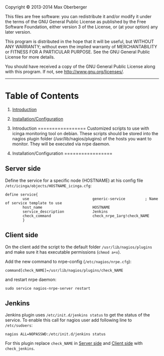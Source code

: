 Copyright &copy; 2013-2014 Max Oberberger

This files are free software: you can redistribute it and/or modify
it under the terms of the GNU General Public License as published by
the Free Software Foundation, either version 3 of the License, or
(at your option) any later version.

This program is distributed in the hope that it will be useful,
but WITHOUT ANY WARRANTY; without even the implied warranty of
MERCHANTABILITY or FITNESS FOR A PARTICULAR PURPOSE. See the
GNU General Public License for more details.

You should have received a copy of the GNU General Public License
along with this program. If not, see <http://www.gnu.org/licenses/>.

* * *

Table of Contents
=================
1. [Introduction]()
2. [Installation/Configuration]()


1. Introduction
=================
Customized scripts to use with icinga monitoring tool on debian. These scripts
should be stored into the nagios plugin folder (/usr/lib/nagios/plugins) of the
hosts you want to monitor. They will be executed via nrpe daemon.


2. Installation/Configuration
=================
## Server side

Define the service for a specific node (HOSTNAME) at his config file `/etc/icinga/objects/HOSTNAME_icinga.cfg`:

    define service{
            use                             generic-service         ; Name of service template to use
            host_name                       HOSTNAME 
            service_description             Jenkins
            check_command                   check_nrpe_1arg!check_NAME
            }

## Client side
On the client add the script to the default folder `/usr/lib/nagios/plugins` and
make sure it has executable permissions (`chmod a+x`).

Add the new command to nrpe-config (`/etc/nagios/nrpe.cfg`):

    command[check_NAME]=/usr/lib/nagios/plugins/check_NAME

and restart nrpe daemon:

    sudo service nagios-nrpe-server restart

## Jenkins

Jenkins plugin uses `/etc/init.d/jenkins status` to get the status of the service.
To enable this call for nagios user add following line to `/etc/sudoers`:

    nagios ALL=NOPASSWD:/etc/init.d/jenkins status

For this plugin replace `check_NAME` in [Server side]() and [Client side]() with
`check_jenkins`.
